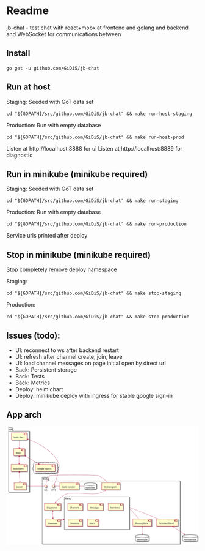 # Readme

jb-chat - test chat with react+mobx at frontend and golang and backend and WebSocket for communications between

## Install

```shell
go get -u github.com/GiDiS/jb-chat
```

## Run at host

Staging: Seeded with GoT data set

```shell
cd "${GOPATH}/src/github.com/GiDiS/jb-chat" && make run-host-staging
```

Production: Run with empty database

```shell
cd "${GOPATH}/src/github.com/GiDiS/jb-chat" && make run-host-prod
```

Listen at http://localhost:8888 for ui
Listen at http://localhost:8889 for diagnostic

## Run in minikube (minikube required)

Staging: Seeded with GoT data set

```shell
cd "${GOPATH}/src/github.com/GiDiS/jb-chat" && make run-staging
```

Production: Run with empty database

```shell
cd "${GOPATH}/src/github.com/GiDiS/jb-chat" && make run-production
```

Service urls printed after deploy

## Stop in minikube (minikube required)
Stop completely remove deploy namespace 

Staging:
```shell
cd "${GOPATH}/src/github.com/GiDiS/jb-chat" && make stop-staging
```

Production:
```shell
cd "${GOPATH}/src/github.com/GiDiS/jb-chat" && make stop-production
```



## Issues (todo):

* UI: reconnect to ws after backend restart
* UI: refresh after channel create, join, leave
* UI: load channel messages on page initial open by direct url
* Back: Persistent storage
* Back: Tests
* Back: Metrics
* Deploy: helm chart
* Deploy: minikube deploy with ingress for stable google sign-in

## App arch

![App arch diagram](docs/arch.png)
